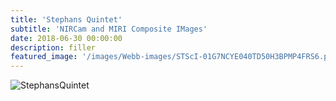 ```yaml
---
title: 'Stephans Quintet'
subtitle: 'NIRCam and MIRI Composite IMages'
date: 2018-06-30 00:00:00
description: filler
featured_image: '/images/Webb-images/STScI-01G7NCYE040TD50H3BPMP4FRS6.png'
---
```


![StephansQuintet](/images/Webb-images/stephansquintet.jpg)
